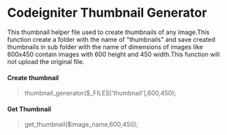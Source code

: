 # Codeigniter Thumbnail Generator
This thumbnail helper file used to create thumbnails of any image.This function create a folder with the name of "thumbnails" and save created thumbnails in sub folder with the name of dimensions of images like 600x450 contain images with 600 height and 450 width.This function will not upload the original file.
<h4>Create thumbnail</h4>
<blockquote>
   thumbnail_generator($_FILES['thumbnail'],600,450);
</blockquote>

<h4>Get Thumbnail</h4>
<blockquote>
   get_thumbnail($image_name,600,450);
</blockquote>
